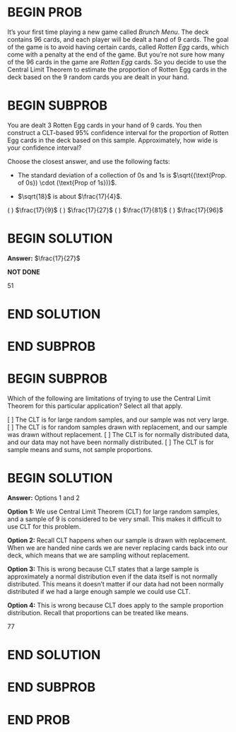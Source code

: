 # BEGIN PROB
It’s your first time playing a new game called *Brunch Menu*. The deck contains 96 cards, and each player will be dealt a hand of 9 cards. The goal of the game is to avoid having certain cards, called *Rotten Egg* cards, which come with a penalty at the end of the game. But you’re not sure how many of the 96 cards in the game are *Rotten Egg* cards. So you decide to use the Central Limit Theorem to estimate the proportion of Rotten Egg cards in the deck based on the 9 random cards you are dealt in your hand.

# BEGIN SUBPROB
You are dealt 3 Rotten Egg cards in your hand of 9 cards. You then construct a CLT-based 95% confidence interval for the proportion of Rotten Egg cards in the deck based on this sample. Approximately, how wide is your confidence interval?

Choose the closest answer, and use the following facts:

- The standard deviation of a collection of 0s and 1s is $\sqrt{(\text{Prop. of 0s}) \cdot (\text{Prop of 1s})}$.

- $\sqrt{18}$ is about $\frac{17}{4}$.

( ) $\frac{17}{9}$
( ) $\frac{17}{27}$
( ) $\frac{17}{81}$
( ) $\frac{17}{96}$

# BEGIN SOLUTION

**Answer:** $\frac{17}{27}$

**NOT DONE**

<average>51</average>

# END SOLUTION

# END SUBPROB

# BEGIN SUBPROB
Which of the following are limitations of trying to use the Central Limit Theorem for
this particular application? Select all that apply.


[ ] The CLT is for large random samples, and our sample was not very large.
[ ] The CLT is for random samples drawn with replacement, and our sample was drawn without replacement.
[ ] The CLT is for normally distributed data, and our data may not have been normally distributed.
[ ] The CLT is for sample means and sums, not sample proportions.

# BEGIN SOLUTION

**Answer:** Options 1 and 2

**Option 1:** We use Central Limit Theorem (CLT) for large random samples, and a sample of 9 is considered to be very small. This makes it difficult to use CLT for this problem.

**Option 2:** Recall CLT happens when our sample is drawn with replacement. When we are handed nine cards we are never replacing cards back into our deck, which means that we are sampling without replacement.

**Option 3:** This is wrong because CLT states that a large sample is approximately a normal distribution even if the data itself is not normally distributed. This means it doesn’t matter if our data had not been normally distributed if we had a large enough sample we could use CLT.

**Option 4:** This is wrong because CLT does apply to the sample proportion distribution. Recall that proportions can be treated like means.

<average>77</average>

# END SOLUTION

# END SUBPROB

# END PROB
